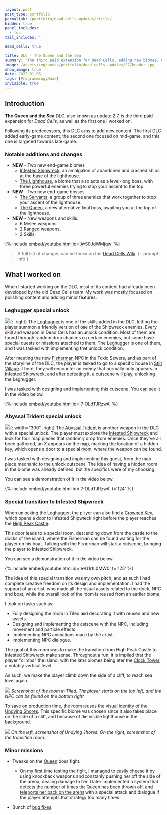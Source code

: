 ```yaml
---
layout: post
post_type: portfolio
permalink: /portfolio/dead-cells-updates/:title/
hidden: true
panel_includes:
  - toc
tail_includes: ''

dead_cells: true

title: DLC - The Queen and the Sea
summary: 'The third paid extension for Dead Cells, adding new biomes, new weapons, new enemies, and new bosses.'
image: /assets/img/posts/portfolio/dead-cells-updates/27/header.jpg
show_image: true
date: 2022-01-06
tags: [Programming,Haxe]
invisible: true
---
```


## Introduction

**The Queen and the Sea** DLC, also known as update 2.7, is the third paid expansion for _Dead Cells_, as well as the first one I worked on.

Following its predecessors, this DLC aims to add new content. The first DLC added early-game content, the second one focused on mid-game, and this one is targeted towards late-game.

### Notable additions and changes

- **NEW** - Two new end-game biomes.
  - [Infested Shipwreck](https://deadcells.wiki.gg/wiki/Infested_Shipwreck), an amalgation of abandoned and crashed ships at the base of the lighthouse.
  - [The Lighthouse](https://deadcells.wiki.gg/wiki/Lighthouse), a biome that also acts as a level-long boss, with three powerful enemies trying to stop your ascent to the top.
- **NEW** - Two new end-game bosses.
  - [The Servants](https://deadcells.wiki.gg/wiki/The_Servants), a group of three enemies that work together to stop your ascent of the lighthouse.
  - [The Queen](https://deadcells.wiki.gg/wiki/The_Queen), a new alternative final boss, awaiting you at the top of the lighthouse.
- **NEW** - New weapons and skills.
  - 6 Melee weapons.
  - 2 Ranged weapons.
  - 2 Skills.

{% include embed/youtube.html id='AvS0JdWMjqw' %}

> A full list of changes can be found on the [Dead Cells Wiki](https://deadcells.wiki.gg/wiki/Version_2.7).
{: .prompt-info }

## What I worked on

When I started working on the DLC, most of its content had already been developed by the old Dead Cells team. My work was mostly focused on polishing content and adding minor features.

### Leghugger special unlock

![](/assets/img/posts/portfolio/dead-cells-updates/27/leghugger.png){: .right}
The [Leghugger](https://deadcells.wiki.gg/wiki/Leghugger) is one of the skills added in the DLC, letting the player summon a friendly version of one of the Shipwreck enemies. Every skill and weapon in Dead Cells has an unlock condition. Most of them are found through random drop chances on certain enemies, but some have special quests or missions attached to them. The Leghugger is one of them, and I was tasked with implementing that unlock condition.

After meeting the new [Fisherman](https://deadcells.wiki.gg/wiki/The_Fisherman) NPC in the Toxic Sewers, and as part of the storyline of the DLC, the player is tasked to go to a specific house in [Stilt Village](https://deadcells.wiki.gg/wiki/Stilt_Village). There, they will encounter an enemy that normally only appears in Infested Shipwreck, and after defeating it, a cutscene will play, unlocking the Leghugger.

I was tasked with designing and implementing this cutscene. You can see it in the video below.

{% include embed/youtube.html id='7-OLdTJRzwA' %}

### Abyssal Trident special unlock

![](/assets/img/posts/portfolio/dead-cells-updates/27/trident_room.png){: width="300" .right}
The [Abyssal Trident](https://deadcells.wiki.gg/wiki/Abyssal_Trident) is another weapon in the DLC with a special unlock. The player must explore the [Infested Shipwreck](https://deadcells.wiki.gg/wiki/Infested_Shipwreck) and look for four map pieces that randomly drop from enemies. Once they've all been gathered, an X appears on the map, marking the location of a hidden key, which opens a door to a special room, where the weapon can be found.

I was tasked with designing and implementing this quest, from the map piece mechanic to the unlock cutscene. The idea of having a hidden room in the biome was already defined, but the specifics were of my choosing.

You can see a demonstration of it in the video below.

{% include embed/youtube.html id='7-OLdTJRzwA' t='124' %}

### Special transition to Infested Shipwreck

When unlocking the Leghugger, the player can also find a [Crowned Key](https://deadcells.wiki.gg/wiki/Pickups#Crowned_Key), which opens a door to Infested Shipwreck right before the player reaches the [High Peak Castle](https://deadcells.wiki.gg/wiki/High_Peak_Castle).

This door leads to a special room, descending down from the castle to the docks of the island, where the Fisherman can be found waiting for the player on his boat. Talking with the Fisherman will start a cutscene, bringing the player to Infested Shipwreck.

You can see a demonstration of it in the video below.

{% include embed/youtube.html id='evG1rtL0MW0' t='125' %}

The idea of this special transition was my own pitch, and as such I had complete creative freedom on its design and implementation. I had the support of an artist, who made all the visual assets related to the dock, NPC and boat, while the overall look of the room is reused from an earlier biome.

I took on tasks such as:
- Fully designing the room in Tiled and decorating it with reused and new assets.
- Designing and implementing the cutscene with the NPC, including movement and particle effects.
- Implementing NPC animations made by the artist.
- Implementing NPC dialogue.

The goal of this room was to make the transition from High Peak Castle to Infested Shipwreck make sense. Throughout a run, it is implied that the player "climbs" the island, with the later biomes being ater the [Clock Tower](https://deadcells.wiki.gg/wiki/Clock_Tower), a notably vertical level.

As such, we make the player climb down the side of a cliff, to reach sea level again.

![](/assets/img/posts/portfolio/dead-cells-updates/27/shipwreck_transition_room.png)
_Screenshot of the room in Tiled. The player starts on the top left, and the NPC can be found on the bottom right._

To save on production time, the room reuses the visual identity of the [Undying Shores](https://deadcells.wiki.gg/wiki/Undying_Shores). This specific biome was chosen since it also takes place on the side of a cliff, and because of the visible lighthouse in the background.

![](/assets/img/posts/portfolio/dead-cells-updates/27/shores_vs_shipwreck_trans.png)
_On the left, screenshot of Undying Shores. On the right, screenshot of the transition room._

### Minor missions

- Tweaks on the [Queen](https://deadcells.wiki.gg/wiki/The_Queen) boss fight.
  - On my first time testing the fight, I managed to easily cheese it by using knockback weapons and constanly pushing her off the side of the arena, dealing damage to her. I later implemented a system that detects the number of times the Queen has been thrown off, and [teleports her back on the arena](https://deadcells.wiki.gg/wiki/The_Queen#Knockback/CC) with a special attack and dialogue if the player attempts that strategy too many times.

- Bunch of [bug fixes](https://deadcells.wiki.gg/wiki/Version_2.7#Bug_fixes).